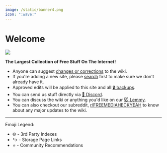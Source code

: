 ```yaml
---
image: /static/banner4.png
icon: ":wave:"
---
```

# Welcome

![](/static/banner4.png)

**The Largest Collection of Free Stuff On The Internet!**

* Anyone can suggest [changes or corrections](https://github.com/nbats/FMHYedit) to the wiki.
* If you're adding a new site, please [search](https://raw.githubusercontent.com/nbats/FMHYedit/main/single-page) first to make sure we don't already have it.
* Approved edits will be applied to this site and all [🔒 backups](https://www.reddit.com/r/FREEMEDIAHECKYEAH/wiki/backups).
* You can send us stuff directly via [💬 Discord](https://redd.it/17f8msf).
* You can discuss the wiki or anything you'd like on our [🐭 Lemmy](https://lemmy.dbzer0.com/c/freemediaheckyeah).
* You can also checkout our subreddit, [r/FREEMEDIAHECKYEAH](https://www.reddit.com/r/FREEMEDIAHECKYEAH/) to know about any major updates to the wiki.

***

Emoji Legend:

* 🌐 - 3rd Party Indexes
* ↪️ - Storage Page Links
* ⭐ - Community Recommendations

